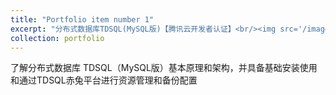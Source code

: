 ```yaml
---
title: "Portfolio item number 1"
excerpt: "分布式数据库TDSQL(MySQL版)【腾讯云开发者认证】<br/><img src='/images/certi1.jpg'>"
collection: portfolio
---
```


了解分布式数据库 TDSQL（MySQL版）基本原理和架构，并具备基础安装使用和通过TDSQL赤兔平台进行资源管理和备份配置